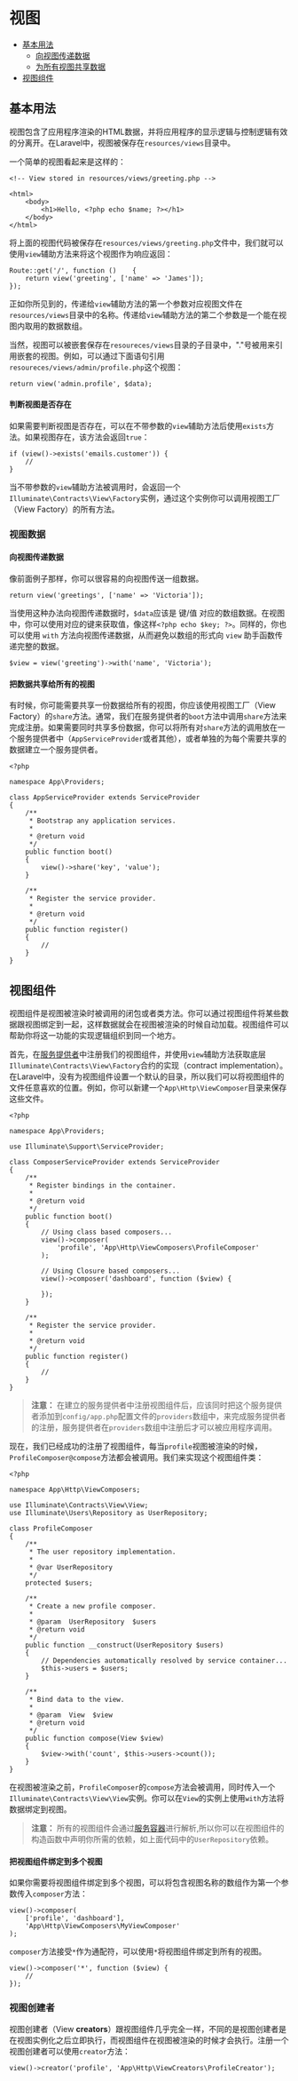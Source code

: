 # 视图

- [基本用法](#basic-usage)
    - [向视图传递数据](#passing-data-to-views)
    - [为所有视图共享数据](#sharing-data-with-all-views)
- [视图组件](#view-composers)

<a name="basic-usage"></a>
## 基本用法

视图包含了应用程序渲染的HTML数据，并将应用程序的显示逻辑与控制逻辑有效的分离开。在Laravel中，视图被保存在`resources/views`目录中。

一个简单的视图看起来是这样的：

    <!-- View stored in resources/views/greeting.php -->

    <html>
        <body>
            <h1>Hello, <?php echo $name; ?></h1>
        </body>
    </html>

将上面的视图代码被保存在`resources/views/greeting.php`文件中，我们就可以使用`view`辅助方法来将这个视图作为响应返回：

    Route::get('/', function ()    {
        return view('greeting', ['name' => 'James']);
    });

正如你所见到的，传递给`view`辅助方法的第一个参数对应视图文件在`resources/views`目录中的名称。传递给`view`辅助方法的第二个参数是一个能在视图内取用的数据数组。

当然，视图可以被嵌套保存在`resoureces/views`目录的子目录中，"."号被用来引用嵌套的视图。例如，可以通过下面语句引用`resoureces/views/admin/profile.php`这个视图：

    return view('admin.profile', $data);

#### 判断视图是否存在

如果需要判断视图是否存在，可以在不带参数的`view`辅助方法后使用`exists`方法。如果视图存在，该方法会返回`true`：

    if (view()->exists('emails.customer')) {
        //
    }

当不带参数的`view`辅助方法被调用时，会返回一个`Illuminate\Contracts\View\Factory`实例，通过这个实例你可以调用视图工厂（View Factory）的所有方法。

<a name="view-data"></a>
### 视图数据

<a name="passing-data-to-views"></a>
#### 向视图传递数据

像前面例子那样，你可以很容易的向视图传送一组数据。

    return view('greetings', ['name' => 'Victoria']);

当使用这种办法向视图传递数据时，`$data`应该是 键/值 对应的数组数据。在视图中，你可以使用对应的键来获取值，像这样`<?php echo $key; ?>`。同样的，你也可以使用 `with` 方法向视图传递数据，从而避免以数组的形式向 `view` 助手函数传递完整的数据。

    $view = view('greeting')->with('name', 'Victoria');

<a name="sharing-data-with-all-views"></a>
#### 把数据共享给所有的视图

有时候，你可能需要共享一份数据给所有的视图，你应该使用视图工厂（View Factory）的`share`方法。通常，我们在服务提供者的`boot`方法中调用`share`方法来完成注册。如果需要同时共享多份数据，你可以将所有对`share`方法的调用放在一个服务提供者中（`AppServiceProvider`或者其他），或者单独的为每个需要共享的数据建立一个服务提供者。

    <?php

    namespace App\Providers;

    class AppServiceProvider extends ServiceProvider
    {
        /**
         * Bootstrap any application services.
         *
         * @return void
         */
        public function boot()
        {
            view()->share('key', 'value');
        }

        /**
         * Register the service provider.
         *
         * @return void
         */
        public function register()
        {
            //
        }
    }

<a name="view-composers"></a>
## 视图组件

视图组件是视图被渲染时被调用的闭包或者类方法。你可以通过视图组件将某些数据跟视图绑定到一起，这样数据就会在视图被渲染的时候自动加载。视图组件可以帮助你将这一功能的实现逻辑组织到同一个地方。

首先，在[服务提供者](/docs/{{version}}/providers)中注册我们的视图组件，并使用`view`辅助方法获取底层`Illuminate\Contracts\View\Factory`合约的实现（contract implementation）。在Laravel中，没有为视图组件设置一个默认的目录，所以我们可以将视图组件的文件任意喜欢的位置。例如，你可以新建一个`App\Http\ViewComposer`目录来保存这些文件。

    <?php

    namespace App\Providers;

    use Illuminate\Support\ServiceProvider;

    class ComposerServiceProvider extends ServiceProvider
    {
        /**
         * Register bindings in the container.
         *
         * @return void
         */
        public function boot()
        {
            // Using class based composers...
            view()->composer(
                'profile', 'App\Http\ViewComposers\ProfileComposer'
            );

            // Using Closure based composers...
            view()->composer('dashboard', function ($view) {

            });
        }

        /**
         * Register the service provider.
         *
         * @return void
         */
        public function register()
        {
            //
        }
    }

> **注意：** 在建立的服务提供者中注册视图组件后，应该同时把这个服务提供者添加到`config/app.php`配置文件的`providers`数组中，来完成服务提供者的注册，服务提供者在`providers`数组中注册后才可以被应用程序调用。

现在，我们已经成功的注册了视图组件，每当`profile`视图被渲染的时候，`ProfileComposer@compose`方法都会被调用。我们来实现这个视图组件类：

    <?php

    namespace App\Http\ViewComposers;

    use Illuminate\Contracts\View\View;
    use Illuminate\Users\Repository as UserRepository;

    class ProfileComposer
    {
        /**
         * The user repository implementation.
         *
         * @var UserRepository
         */
        protected $users;

        /**
         * Create a new profile composer.
         *
         * @param  UserRepository  $users
         * @return void
         */
        public function __construct(UserRepository $users)
        {
            // Dependencies automatically resolved by service container...
            $this->users = $users;
        }

        /**
         * Bind data to the view.
         *
         * @param  View  $view
         * @return void
         */
        public function compose(View $view)
        {
            $view->with('count', $this->users->count());
        }
    }

在视图被渲染之前，`ProfileComposer`的`compose`方法会被调用，同时传入一个`Illuminate\Contracts\View\View`实例。你可以在`View`的实例上使用`with`方法将数据绑定到视图。

> **注意：** 所有的视图组件会通过[服务容器](/docs/{{version}}/container)进行解析,所以你可以在视图组件的构造函数中声明你所需的依赖，如上面代码中的`UserRepository`依赖。

#### 把视图组件绑定到多个视图

如果你需要将视图组件绑定到多个视图，可以将包含视图名称的数组作为第一个参数传入`composer`方法：

    view()->composer(
        ['profile', 'dashboard'],
        'App\Http\ViewComposers\MyViewComposer'
    );

`composer`方法接受`*`作为通配符，可以使用`*`将视图组件绑定到所有的视图。

    view()->composer('*', function ($view) {
        //
    });

### 视图创建者

视图创建者（View **creators**）跟视图组件几乎完全一样，不同的是视图创建者是在视图实例化之后立即执行，而视图组件在视图被渲染的时候才会执行。注册一个视图创建者可以使用`creator`方法：

    view()->creator('profile', 'App\Http\ViewCreators\ProfileCreator');
